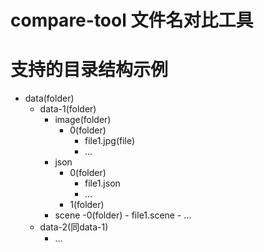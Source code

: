 # compare-tool 文件名对比工具

# 支持的目录结构示例
- data(folder)
    - data-1(folder)
        - image(folder)
            - 0(folder)
                - file1.jpg(file)
                - ...
        - json
            - 0(folder)
                - file1.json
                - ...
            - 1(folder)
        - scene
            -0(folder)
                - file1.scene
                - ...
    - data-2(同data-1)
        - ...